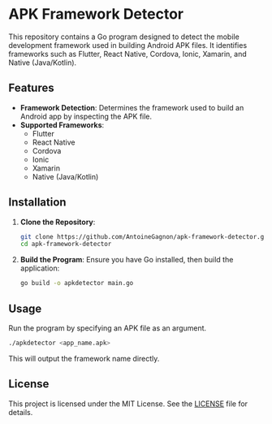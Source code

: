 # APK Framework Detector

This repository contains a Go program designed to detect the mobile development framework used in building Android APK files. It identifies frameworks such as Flutter, React Native, Cordova, Ionic, Xamarin, and Native (Java/Kotlin).

## Features

- **Framework Detection**: Determines the framework used to build an Android app by inspecting the APK file.
- **Supported Frameworks**: 
  - Flutter
  - React Native
  - Cordova
  - Ionic
  - Xamarin
  - Native (Java/Kotlin) 

## Installation

1. **Clone the Repository**:
   ```bash
   git clone https://github.com/AntoineGagnon/apk-framework-detector.git
   cd apk-framework-detector
   ```

2. **Build the Program**:
   Ensure you have Go installed, then build the application:
   ```bash
   go build -o apkdetector main.go
   ```

## Usage

Run the program by specifying an APK file as an argument.

```bash
./apkdetector <app_name.apk>
```

This will output the framework name directly.


## License

This project is licensed under the MIT License. See the [LICENSE](LICENSE) file for details.
 